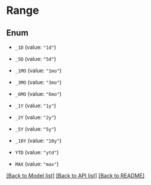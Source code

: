 # Range

## Enum


* `_1D` (value: `"1d"`)

* `_5D` (value: `"5d"`)

* `_1MO` (value: `"1mo"`)

* `_3MO` (value: `"3mo"`)

* `_6MO` (value: `"6mo"`)

* `_1Y` (value: `"1y"`)

* `_2Y` (value: `"2y"`)

* `_5Y` (value: `"5y"`)

* `_10Y` (value: `"10y"`)

* `YTD` (value: `"ytd"`)

* `MAX` (value: `"max"`)


[[Back to Model list]](../README.md#documentation-for-models) [[Back to API list]](../README.md#documentation-for-api-endpoints) [[Back to README]](../README.md)


